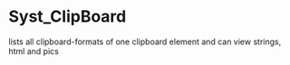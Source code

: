 # Syst_ClipBoard
 lists all clipboard-formats of one clipboard element and can view strings, html and pics 
